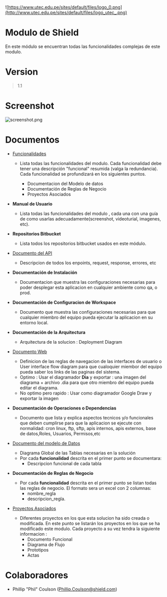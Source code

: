 ![https://www.utec.edu.pe/sites/default/files/logo_0.png](http://www.utec.edu.pe/sites/default/files/logo_utec_.png)

# Modulo de Shield

En este módulo se encuentran todas las funcionalidades complejas de este modulo.

# Version

>1.1

# Screenshot

![screenshot.png](http://www.drbob42.com/gif/dbwebwiz.gif)

# Documentos

* [Funcionalidades](./documento-funcionalidades/Home)
    - Lista todas las funcionalidades del modulo. Cada funcionalidad debe tener una descripción "funcional" resumida (valga la redundancia). Cada funcionalidad se profundizará en los siguientes puntos.

        - Documentacion del Modelo de datos
        - Documentación de Reglas de Negocio
        - Proyectos Asociados

* **Manual de Usuario**
    - Lista todas las funcionalidades del modulo , cada una con una guía de como usarlas adecuadamente(screenshot, videoturial, imagenes, etc).

* **Repositorios Bitbucket**
   - Lista todos los repositorios bitbucket usados en este módulo.

* [Documento del API](./documento-api/Home)
    - Descripcion de todos los enpoints, request, response, errores, etc
* **Documentación de Instalación**
    - Documentacion que muestra las configuraciones necesarias para poder desplegar esta aplicacion en cualquier ambiente como qa, o prod.
* **Documentación de Configuracion de Workspace**
    - Documento que muestra las configuraciones necesarias para que cualquier miembro del equipo pueda ejecutar la aplicacion en su entorno local.
* **Documentación de la Arquitectura**
    - Arquitectura de la solucion : Deployment Diagram    
* [Documento Web](./documento-web/Home)
    - Definicion de las reglas de navegacion de las interfaces de usuario o User interface flow diagram para que cualoquier miembor del equipo pueda saber los links de las paginas del sistema.
    - Optimo : Usar el diagramador **Dia** y exportar : una imagen del diagrama + archivo .dia para que otro miembro del equipo pueda editar el diagrama.
    - No optimo pero rapido : Usar como diagramador Google Draw y exportar la imagen
* **Documentación de Operaciones o Dependencias**
    - Documento que lista y explica aspectos tecnicos y/o funcionales que deben cumplirse para que la aplicacion se ejecute con normalidad: cron linux, ftp, sftp, apis internos, apis externos, base de datos,Roles, Usuarios, Permisos,etc
* [Documento del modelo de Datos](./documento-modelo-datos/Home)
    - Diagrama Global de las Tablas necesarias en la solución
    - Por cada **funcionalidad** descrita en el primer punto se documentara:
        - Descripcion funcional de cada tabla
* **Documentación de Reglas de Negocio**
    - Por cada **funcionalidad** descrita en el primer punto se listan todas las reglas de negocio. El formato sera un excel con 2 columnas:
        - nombre_regla
        - descripcion_regla.
* [Proyectos Asociados](./proyectos/Home)
    - Diferentes proyectos en los que esta solucion ha sido creada o modificada. En este punto se listarán los proyectos en los que se ha modificado este modulo. Cada proyecto a su vez tendra la siguiente informacion :
        - Documento Funcional
        - Diagrama de Flujo
        - Prototipos
        - Actas


# Colaboradores

*  Phillip "Phil" Coulson  (Phillip.Coulson@shield.com)